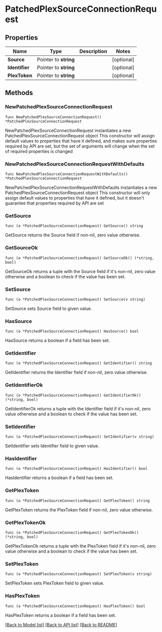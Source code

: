 # PatchedPlexSourceConnectionRequest

## Properties

Name | Type | Description | Notes
------------ | ------------- | ------------- | -------------
**Source** | Pointer to **string** |  | [optional] 
**Identifier** | Pointer to **string** |  | [optional] 
**PlexToken** | Pointer to **string** |  | [optional] 

## Methods

### NewPatchedPlexSourceConnectionRequest

`func NewPatchedPlexSourceConnectionRequest() *PatchedPlexSourceConnectionRequest`

NewPatchedPlexSourceConnectionRequest instantiates a new PatchedPlexSourceConnectionRequest object
This constructor will assign default values to properties that have it defined,
and makes sure properties required by API are set, but the set of arguments
will change when the set of required properties is changed

### NewPatchedPlexSourceConnectionRequestWithDefaults

`func NewPatchedPlexSourceConnectionRequestWithDefaults() *PatchedPlexSourceConnectionRequest`

NewPatchedPlexSourceConnectionRequestWithDefaults instantiates a new PatchedPlexSourceConnectionRequest object
This constructor will only assign default values to properties that have it defined,
but it doesn't guarantee that properties required by API are set

### GetSource

`func (o *PatchedPlexSourceConnectionRequest) GetSource() string`

GetSource returns the Source field if non-nil, zero value otherwise.

### GetSourceOk

`func (o *PatchedPlexSourceConnectionRequest) GetSourceOk() (*string, bool)`

GetSourceOk returns a tuple with the Source field if it's non-nil, zero value otherwise
and a boolean to check if the value has been set.

### SetSource

`func (o *PatchedPlexSourceConnectionRequest) SetSource(v string)`

SetSource sets Source field to given value.

### HasSource

`func (o *PatchedPlexSourceConnectionRequest) HasSource() bool`

HasSource returns a boolean if a field has been set.

### GetIdentifier

`func (o *PatchedPlexSourceConnectionRequest) GetIdentifier() string`

GetIdentifier returns the Identifier field if non-nil, zero value otherwise.

### GetIdentifierOk

`func (o *PatchedPlexSourceConnectionRequest) GetIdentifierOk() (*string, bool)`

GetIdentifierOk returns a tuple with the Identifier field if it's non-nil, zero value otherwise
and a boolean to check if the value has been set.

### SetIdentifier

`func (o *PatchedPlexSourceConnectionRequest) SetIdentifier(v string)`

SetIdentifier sets Identifier field to given value.

### HasIdentifier

`func (o *PatchedPlexSourceConnectionRequest) HasIdentifier() bool`

HasIdentifier returns a boolean if a field has been set.

### GetPlexToken

`func (o *PatchedPlexSourceConnectionRequest) GetPlexToken() string`

GetPlexToken returns the PlexToken field if non-nil, zero value otherwise.

### GetPlexTokenOk

`func (o *PatchedPlexSourceConnectionRequest) GetPlexTokenOk() (*string, bool)`

GetPlexTokenOk returns a tuple with the PlexToken field if it's non-nil, zero value otherwise
and a boolean to check if the value has been set.

### SetPlexToken

`func (o *PatchedPlexSourceConnectionRequest) SetPlexToken(v string)`

SetPlexToken sets PlexToken field to given value.

### HasPlexToken

`func (o *PatchedPlexSourceConnectionRequest) HasPlexToken() bool`

HasPlexToken returns a boolean if a field has been set.


[[Back to Model list]](../README.md#documentation-for-models) [[Back to API list]](../README.md#documentation-for-api-endpoints) [[Back to README]](../README.md)


